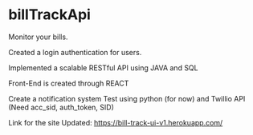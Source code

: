 # billTrackApi

Monitor your bills.

Created a login authentication for users.

Implemented a scalable RESTful API using JAVA and SQL

Front-End is created through REACT

Create a notification system Test using python (for now) and Twillio API (Need acc_sid, auth_token, SID)

Link for the site Updated:
https://bill-track-ui-v1.herokuapp.com/
